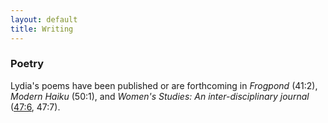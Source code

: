 ```yaml
---
layout: default
title: Writing
---
```


### Poetry

Lydia's poems have been published or are forthcoming in *Frogpond* (41:2), *Modern Haiku* (50:1), and *Women's Studies: An inter-disciplinary journal* ([47:6](https://www.tandfonline.com/eprint/TZPzIzbIQ9FtvsHs9rX8/full), 47:7). <!--She was a winner of the Bain-Swigget Poetry Prize from Princeton University, and an Outstanding Work by a Senior Award in Poetry from the Lewis Center for the Arts.-->


